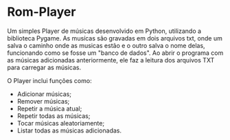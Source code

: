 # Rom-Player

Um simples Player de músicas desenvolvido em Python, utilizando a biblioteca Pygame. As musícas são gravadas em dois arquivos txt, onde um 
salva o caminho onde as musicas estão e o outro salva o nome delas, funcionando como se fosse um "banco de dados". Ao abrir o programa com as músicas adicionadas anteriormente, ele faz a leitura dos arquivos TXT para carregar as músicas.

O Player inclui funções como:

* Adicionar músicas;
* Remover músicas;
* Repetir a música atual;
* Repetir todas as músicas;
* Tocar músicas aleatoriamente;
* Listar todas as músicas adicionadas.
